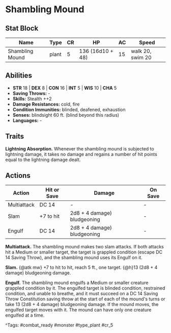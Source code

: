 # Shambling Mound

## Stat Block

| Name | Type | CR | HP | AC | Speed |
|------|------|----|----|----|-------|
| Shambling Mound | plant | 5 | 136 (16d10 + 48) | 15 | walk 20, swim 20 |

## Abilities

- **STR** 18 | **DEX** 8 | **CON** 16 | **INT** 5 | **WIS** 10 | **CHA** 5
- **Saving Throws:** -  
- **Skills:** Stealth ++2  
- **Damage Resistances:** cold, fire  
- **Condition Immunities:** blinded, deafened, exhaustion  
- **Senses:** blindsight 60 ft. (blind beyond this radius)  
- **Languages:** -

## Traits

**Lightning Absorption.** Whenever the shambling mound is subjected to lightning damage, it takes no damage and regains a number of hit points equal to the lightning damage dealt.


## Actions

| Action | Hit or Save | Damage | On Save |
|--------|--------------|--------|----------|
| Multiattack | DC 14 | - | - |
| Slam | +7 to hit | 2d8 + 4 damage) bludgeoning | - |
| Engulf | DC 14 | 2d8 + 4 damage) bludgeoning | - |

**Multiattack.** The shambling mound makes two slam attacks. If both attacks hit a Medium or smaller target, the target is grappled condition (escape DC 14 Saving Throw), and the shambling mound uses its Engulf on it.

**Slam.** {@atk mw} +7 to hit to hit, reach 5 ft., one target. {@h}13 (2d8 + 4 damage) bludgeoning damage.

**Engulf.** The shambling mound engulfs a Medium or smaller creature grappled condition by it. The engulfed target is blinded condition, restrained condition, and unable to breathe, and it must succeed on a DC 14 Saving Throw Constitution saving throw at the start of each of the mound's turns or take 13 (2d8 + 4 damage) bludgeoning damage. If the mound moves, the engulfed target moves with it. The mound can have only one creature engulfed at a time.


^Tags: #combat_ready #monster #type_plant #cr_5